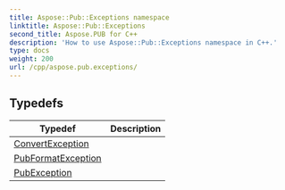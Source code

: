 ```yaml
---
title: Aspose::Pub::Exceptions namespace
linktitle: Aspose::Pub::Exceptions
second_title: Aspose.PUB for C++
description: 'How to use Aspose::Pub::Exceptions namespace in C++.'
type: docs
weight: 200
url: /cpp/aspose.pub.exceptions/
---
```




## Typedefs

| Typedef | Description |
| --- | --- |
| [ConvertException](./convertexception/) |  |
| [PubFormatException](./pubformatexception/) |  |
| [PubException](./pubexception/) |  |
